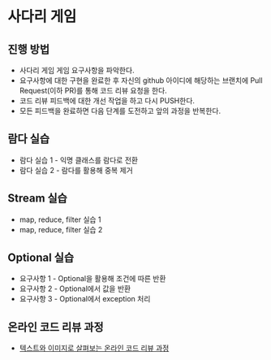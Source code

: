 # 사다리 게임
## 진행 방법
* 사다리 게임 게임 요구사항을 파악한다.
* 요구사항에 대한 구현을 완료한 후 자신의 github 아이디에 해당하는 브랜치에 Pull Request(이하 PR)를 통해 코드 리뷰 요청을 한다.
* 코드 리뷰 피드백에 대한 개선 작업을 하고 다시 PUSH한다.
* 모든 피드백을 완료하면 다음 단계를 도전하고 앞의 과정을 반복한다.

## 람다 실습
* 람다 실습 1 - 익명 클래스를 람다로 전환
* 람다 실습 2 - 람다를 활용해 중복 제거

## Stream 실습
* map, reduce, filter 실습 1
* map, reduce, filter 실습 2

## Optional 실습
* 요구사항 1 - Optional을 활용해 조건에 따른 반환
* 요구사항 2 - Optional에서 값을 반환
* 요구사항 3 - Optional에서 exception 처리

## 온라인 코드 리뷰 과정
* [텍스트와 이미지로 살펴보는 온라인 코드 리뷰 과정](https://github.com/nextstep-step/nextstep-docs/tree/master/codereview)